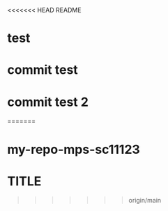 <<<<<<< HEAD
README
# test

# commit test

# commit test 2
=======
# my-repo-mps-sc11123
# TITLE
>>>>>>> origin/main
